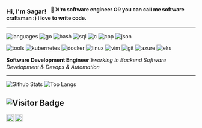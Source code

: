 ### Hi, I'm Sagar! &nbsp;&nbsp;<sup>👾 &#12299;I'm software engineer OR you can call me software craftsman :) I love to write code.</sup>

----

![languages](https://img.shields.io/static/v1?label=&message=languages&color=111&style=flat-square)
![go](https://img.shields.io/static/v1?logo=go&label=&message=Go&color=36465D&logoColor=AAA&style=flat-square)
![bash](https://img.shields.io/static/v1?logo=gnubash&label=&message=BashScript&color=36465D&logoColor=AAA&style=flat-square)
![sql](https://img.shields.io/static/v1?logo=mysql&label=&message=SQL&color=36465D&logoColor=AAA&style=flat-square)
![c](https://img.shields.io/static/v1?logo=c&label=&message=C&color=36465D&logoColor=AAA&style=flat-square)
![cpp](https://img.shields.io/static/v1?logo=cplusplus&label=&message=Cplusplus&color=36465D&logoColor=AAA&style=flat-square)
![json](https://img.shields.io/static/v1?logo=json&label=&message=Json&color=36465D&logoColor=AAA&style=flat-square)


![tools](https://img.shields.io/static/v1?label=&message=tools:&color=111&style=flat-square)
![kubernetes](https://img.shields.io/static/v1?logo=kubernetes&label=&message=Kubernetes&color=36465D&logoColor=AAA&style=flat-square)
![docker](https://img.shields.io/static/v1?logo=docker&label=&message=Docker&color=36465D&logoColor=AAA&style=flat-square)
![linux](https://img.shields.io/static/v1?logo=linux&label=&message=Linux&color=36465D&logoColor=AAA&style=flat-square)
![vim](https://img.shields.io/static/v1?logo=vim&label=&message=Vim&color=36465D&logoColor=AAA&style=flat-square)
![git](https://img.shields.io/static/v1?logo=git&label=&message=Git&color=36465D&logoColor=AAA&style=flat-square)
![azure](https://img.shields.io/static/v1?logo=microsoftazure&label=&message=Azure&color=36465D&logoColor=AAA&style=flat-square)
![eks](https://img.shields.io/static/v1?logo=amazoneks&label=&message=AmazonEKS&color=36465D&logoColor=AAA&style=flat-square)

**Software Development Engineer** &#12299;_working in Backend Software Development & Devops & Automation_

----

![Github Stats](https://github-readme-stats.vercel.app/api?username=AnishriM&count_private=true&show_icons=true&include_all_commits=true)
![Top Langs](https://github-readme-stats.vercel.app/api/top-langs/?username=AnishriM&hide=TeX&layout=compact)

![Visitor Badge](https://visitor-badge.laobi.icu/badge?page_id=AnishriM.AnishriM)
----
<a href="https://www.facebook.com/">
  <img align="left" alt="Sagar's Instagram" width="20px" src="https://simpleicons.now.sh/instagram/495f7e" />
</a>
<a href="https://www.linkedin.com/in/smhantati/">
  <img align="left" alt="Sagar's LinkedIn" width="20px" src="https://simpleicons.now.sh/linkedin/495f7e" />
</a>
